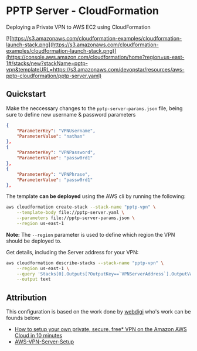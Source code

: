 # PPTP Server - CloudFormation

Deploying a Private VPN to AWS EC2 using CloudFormation

[![https://s3.amazonaws.com/cloudformation-examples/cloudformation-launch-stack.png](https://s3.amazonaws.com/cloudformation-examples/cloudformation-launch-stack.png)](https://console.aws.amazon.com/cloudformation/home?region=us-east-1#/stacks/new?stackName=pptp-vpn&templateURL=https://s3.amazonaws.com/devopstar/resources/aws-pptp-cloudformation/pptp-server.yaml)

## Quickstart

Make the neccessary changes to the `pptp-server-params.json` file, being sure to define new username & password parameters

```json
{
    "ParameterKey": "VPNUsername",
    "ParameterValue": "nathan"
},
{
    "ParameterKey": "VPNPassword",
    "ParameterValue": "passw0rd1"
},
{
    "ParameterKey": "VPNPhrase",
    "ParameterValue": "passw0rd1"
},
```

The template **can be deployed** using the AWS cli by running the following:

```bash
aws cloudformation create-stack --stack-name "pptp-vpn" \
    --template-body file://pptp-server.yaml \
    --parameters file://pptp-server-params.json \
    --region us-east-1
```

**Note:** The `--region` parameter is used to define which region the VPN should be deployed to.

Get details, including the Server address for your VPN:

```bash
aws cloudformation describe-stacks --stack-name "pptp-vpn" \
    --region us-east-1 \
    --query 'Stacks[0].Outputs[?OutputKey==`VPNServerAddress`].OutputValue' \
    --output text
```

## Attribution

This configuration is based on the work done by [webdigi](https://github.com/webdigi) who's work can be founds below:

- [How to setup your own private, secure, free* VPN on the Amazon AWS Cloud in 10 minutes](https://www.webdigi.co.uk/blog/2015/how-to-setup-your-own-private-secure-free-vpn-on-the-amazon-aws-cloud-in-10-minutes/)
- [AWS-VPN-Server-Setup](https://github.com/webdigi/AWS-VPN-Server-Setup)
